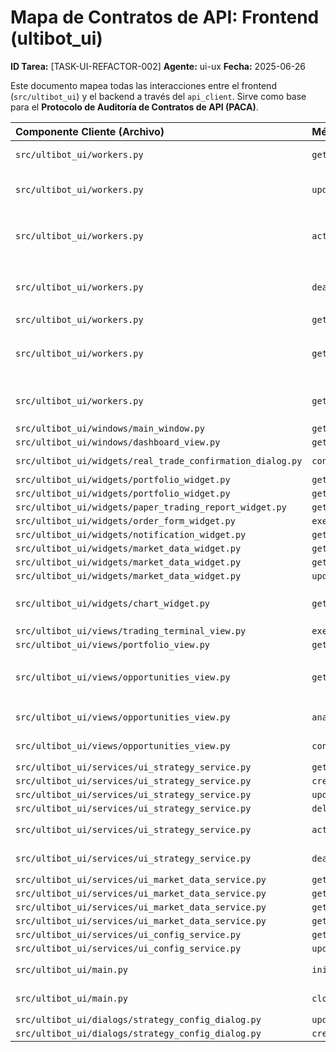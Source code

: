 # Mapa de Contratos de API: Frontend (ultibot_ui)

**ID Tarea:** [TASK-UI-REFACTOR-002]
**Agente:** ui-ux
**Fecha:** 2025-06-26

Este documento mapea todas las interacciones entre el frontend (`src/ultibot_ui`) y el backend a través del `api_client`. Sirve como base para el **Protocolo de Auditoría de Contratos de API (PACA)**.

| Componente Cliente (Archivo) | Método Invocado | Endpoint Esperado (Inferido) | Notas |
| :--- | :--- | :--- | :--- |
| `src/ultibot_ui/workers.py` | `get_user_configuration` | `GET /api/v1/config/user` | **Discrepancia:** El endpoint real es `GET /api/v1/config`. |
| `src/ultibot_ui/workers.py` | `update_user_configuration` | `PUT /api/v1/config/user` | **Discrepancia:** El endpoint real es `PATCH /api/v1/config`. |
| `src/ultibot_ui/workers.py` | `activate_real_trading_mode` | `POST /api/v1/trading/mode/activate` | **Discrepancia:** El endpoint real es `POST /api/v1/config/real-trading-mode/activate`. |
| `src/ultibot_ui/workers.py` | `deactivate_real_trading_mode` | `POST /api/v1/trading/mode/deactivate` | **Discrepancia:** El endpoint real es `POST /api/v1/config/real-trading-mode/deactivate`. |
| `src/ultibot_ui/workers.py` | `get_strategies` | `GET /api/v1/strategies` | |
| `src/ultibot_ui/workers.py` | `get_trades` | `GET /api/v1/trades` | **Discrepancia:** El frontend envía un `user_id` que el backend no espera como parámetro de consulta. |
| `src/ultibot_ui/workers.py` | `get_market_data` | `GET /api/v1/market/data` | **Discrepancia:** El endpoint real es `GET /api/v1/market/tickers`. |
| `src/ultibot_ui/windows/main_window.py` | `get_user_configuration` | `GET /api/v1/config/user` | |
| `src/ultibot_ui/windows/dashboard_view.py` | `get_trades` | `GET /api/v1/trades` | |
| `src/ultibot_ui/widgets/real_trade_confirmation_dialog.py` | `confirm_real_trade_opportunity` | `POST /api/v1/opportunities/{id}/confirm` | |
| `src/ultibot_ui/widgets/portfolio_widget.py` | `get_portfolio_snapshot` | `GET /api/v1/portfolio/snapshot` | |
| `src/ultibot_ui/widgets/portfolio_widget.py` | `get_trades` | `GET /api/v1/trades` | |
| `src/ultibot_ui/widgets/paper_trading_report_widget.py` | `get_trades` | `GET /api/v1/trades` | |
| `src/ultibot_ui/widgets/order_form_widget.py` | `execute_market_order` | `POST /api/v1/orders/market` | |
| `src/ultibot_ui/widgets/notification_widget.py` | `get_notification_history` | `GET /api/v1/notifications` | |
| `src/ultibot_ui/widgets/market_data_widget.py` | `get_user_configuration` | `GET /api/v1/config/user` | |
| `src/ultibot_ui/widgets/market_data_widget.py` | `get_market_data` | `GET /api/v1/market/data` | |
| `src/ultibot_ui/widgets/market_data_widget.py` | `update_user_configuration` | `PUT /api/v1/config/user` | |
| `src/ultibot_ui/widgets/chart_widget.py` | `get_ohlcv_data` | `GET /api/v1/market/ohlcv` | **Discrepancia:** El endpoint real es `GET /api/v1/market/klines`. |
| `src/ultibot_ui/views/trading_terminal_view.py` | `execute_market_order` | `POST /api/v1/orders/market` | |
| `src/ultibot_ui/views/portfolio_view.py` | `get_portfolio_snapshot` | `GET /api/v1/portfolio/snapshot` | |
| `src/ultibot_ui/views/opportunities_view.py` | `get_ai_opportunities` | `GET /api/v1/opportunities/ai` | **Discrepancia:** El endpoint real es `GET /api/v1/opportunities/real-trading-candidates`. |
| `src/ultibot_ui/views/opportunities_view.py` | `analyze_opportunity_with_ai` | `POST /api/v1/opportunities/analyze` | **Discrepancia:** Endpoint no encontrado en el backend. |
| `src/ultibot_ui/views/opportunities_view.py` | `confirm_real_trade_opportunity` | `POST /api/v1/opportunities/{id}/confirm` | **Discrepancia:** Endpoint no encontrado en el backend. |
| `src/ultibot_ui/services/ui_strategy_service.py` | `get_strategies` | `GET /api/v1/strategies` | |
| `src/ultibot_ui/services/ui_strategy_service.py` | `create_strategy_config` | `POST /api/v1/strategies` | |
| `src/ultibot_ui/services/ui_strategy_service.py` | `update_strategy_config` | `PUT /api/v1/strategies/{id}` | |
| `src/ultibot_ui/services/ui_strategy_service.py` | `delete_strategy_config` | `DELETE /api/v1/strategies/{id}` | |
| `src/ultibot_ui/services/ui_strategy_service.py` | `activate_strategy` | `POST /api/v1/strategies/{id}/activate` | **Discrepancia:** El método real es `PATCH`. |
| `src/ultibot_ui/services/ui_strategy_service.py` | `deactivate_strategy` | `POST /api/v1/strategies/{id}/deactivate` | **Discrepancia:** El método real es `PATCH`. |
| `src/ultibot_ui/services/ui_market_data_service.py` | `get_portfolio_snapshot` | `GET /api/v1/portfolio/snapshot` | |
| `src/ultibot_ui/services/ui_market_data_service.py` | `get_ohlcv_data` | `GET /api/v1/market/ohlcv` | |
| `src/ultibot_ui/services/ui_market_data_service.py` | `get_notification_history` | `GET /api/v1/notifications` | |
| `src/ultibot_ui/services/ui_market_data_service.py` | `get_market_data` | `GET /api/v1/market/data` | |
| `src/ultibot_ui/services/ui_config_service.py` | `get_user_configuration` | `GET /api/v1/config/user` | |
| `src/ultibot_ui/services/ui_config_service.py` | `update_user_configuration` | `PUT /api/v1/config/user` | |
| `src/ultibot_ui/main.py` | `initialize_client` | N/A | Inicialización interna del cliente HTTP. |
| `src/ultibot_ui/main.py` | `close` | N/A | Cierre interno del cliente HTTP. |
| `src/ultibot_ui/dialogs/strategy_config_dialog.py` | `update_strategy_config` | `PUT /api/v1/strategies/{id}` | |
| `src/ultibot_ui/dialogs/strategy_config_dialog.py` | `create_strategy_config` | `POST /api/v1/strategies` | |
